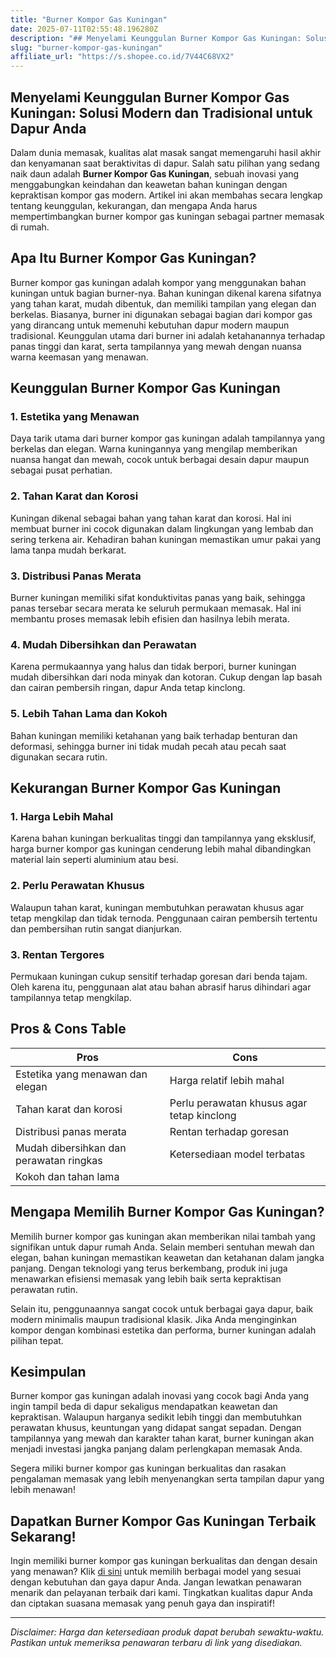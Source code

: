 ```yaml
---
title: "Burner Kompor Gas Kuningan"
date: 2025-07-11T02:55:48.196280Z
description: "## Menyelami Keunggulan Burner Kompor Gas Kuningan: Solusi Modern dan Tradisional untuk Dapur Anda..."
slug: "burner-kompor-gas-kuningan"
affiliate_url: "https://s.shopee.co.id/7V44C68VX2"
---
```

## Menyelami Keunggulan Burner Kompor Gas Kuningan: Solusi Modern dan Tradisional untuk Dapur Anda

Dalam dunia memasak, kualitas alat masak sangat memengaruhi hasil akhir dan kenyamanan saat beraktivitas di dapur. Salah satu pilihan yang sedang naik daun adalah **Burner Kompor Gas Kuningan**, sebuah inovasi yang menggabungkan keindahan dan keawetan bahan kuningan dengan kepraktisan kompor gas modern. Artikel ini akan membahas secara lengkap tentang keunggulan, kekurangan, dan mengapa Anda harus mempertimbangkan burner kompor gas kuningan sebagai partner memasak di rumah.

## Apa Itu Burner Kompor Gas Kuningan?

Burner kompor gas kuningan adalah kompor yang menggunakan bahan kuningan untuk bagian burner-nya. Bahan kuningan dikenal karena sifatnya yang tahan karat, mudah dibentuk, dan memiliki tampilan yang elegan dan berkelas. Biasanya, burner ini digunakan sebagai bagian dari kompor gas yang dirancang untuk memenuhi kebutuhan dapur modern maupun tradisional. Keunggulan utama dari burner ini adalah ketahanannya terhadap panas tinggi dan karat, serta tampilannya yang mewah dengan nuansa warna keemasan yang menawan.

## Keunggulan Burner Kompor Gas Kuningan

### 1. Estetika yang Menawan

Daya tarik utama dari burner kompor gas kuningan adalah tampilannya yang berkelas dan elegan. Warna kuningannya yang mengilap memberikan nuansa hangat dan mewah, cocok untuk berbagai desain dapur maupun sebagai pusat perhatian.

### 2. Tahan Karat dan Korosi

Kuningan dikenal sebagai bahan yang tahan karat dan korosi. Hal ini membuat burner ini cocok digunakan dalam lingkungan yang lembab dan sering terkena air. Kehadiran bahan kuningan memastikan umur pakai yang lama tanpa mudah berkarat.

### 3. Distribusi Panas Merata

Burner kuningan memiliki sifat konduktivitas panas yang baik, sehingga panas tersebar secara merata ke seluruh permukaan memasak. Hal ini membantu proses memasak lebih efisien dan hasilnya lebih merata.

### 4. Mudah Dibersihkan dan Perawatan

Karena permukaannya yang halus dan tidak berpori, burner kuningan mudah dibersihkan dari noda minyak dan kotoran. Cukup dengan lap basah dan cairan pembersih ringan, dapur Anda tetap kinclong.

### 5. Lebih Tahan Lama dan Kokoh

Bahan kuningan memiliki ketahanan yang baik terhadap benturan dan deformasi, sehingga burner ini tidak mudah pecah atau pecah saat digunakan secara rutin.

## Kekurangan Burner Kompor Gas Kuningan

### 1. Harga Lebih Mahal

Karena bahan kuningan berkualitas tinggi dan tampilannya yang eksklusif, harga burner kompor gas kuningan cenderung lebih mahal dibandingkan material lain seperti aluminium atau besi.

### 2. Perlu Perawatan Khusus

Walaupun tahan karat, kuningan membutuhkan perawatan khusus agar tetap mengkilap dan tidak ternoda. Penggunaan cairan pembersih tertentu dan pembersihan rutin sangat dianjurkan.

### 3. Rentan Tergores

Permukaan kuningan cukup sensitif terhadap goresan dari benda tajam. Oleh karena itu, penggunaan alat atau bahan abrasif harus dihindari agar tampilannya tetap mengkilap.

## Pros & Cons Table

| **Pros**                                | **Cons**                                  |
|----------------------------------------|-----------------------------------------|
| Estetika yang menawan dan elegan     | Harga relatif lebih mahal            |
| Tahan karat dan korosi                | Perlu perawatan khusus agar tetap kinclong |
| Distribusi panas merata               | Rentan terhadap goresan             |
| Mudah dibersihkan dan perawatan ringkas | Ketersediaan model terbatas          |
| Kokoh dan tahan lama                  |                        |

## Mengapa Memilih Burner Kompor Gas Kuningan?

Memilih burner kompor gas kuningan akan memberikan nilai tambah yang signifikan untuk dapur rumah Anda. Selain memberi sentuhan mewah dan elegan, bahan kuningan memastikan keawetan dan ketahanan dalam jangka panjang. Dengan teknologi yang terus berkembang, produk ini juga menawarkan efisiensi memasak yang lebih baik serta kepraktisan perawatan rutin.

Selain itu, penggunaannya sangat cocok untuk berbagai gaya dapur, baik modern minimalis maupun tradisional klasik. Jika Anda menginginkan kompor dengan kombinasi estetika dan performa, burner kuningan adalah pilihan tepat.

## Kesimpulan

Burner kompor gas kuningan adalah inovasi yang cocok bagi Anda yang ingin tampil beda di dapur sekaligus mendapatkan keawetan dan kepraktisan. Walaupun harganya sedikit lebih tinggi dan membutuhkan perawatan khusus, keuntungan yang didapat sangat sepadan. Dengan tampilannya yang mewah dan karakter tahan karat, burner kuningan akan menjadi investasi jangka panjang dalam perlengkapan memasak Anda.

Segera miliki burner kompor gas kuningan berkualitas dan rasakan pengalaman memasak yang lebih menyenangkan serta tampilan dapur yang lebih menawan!

## Dapatkan Burner Kompor Gas Kuningan Terbaik Sekarang!

Ingin memiliki burner kompor gas kuningan berkualitas dan dengan desain yang menawan? Klik [di sini](https://s.shopee.co.id/7V44C68VX2) untuk memilih berbagai model yang sesuai dengan kebutuhan dan gaya dapur Anda. Jangan lewatkan penawaran menarik dan pelayanan terbaik dari kami. Tingkatkan kualitas dapur Anda dan ciptakan suasana memasak yang penuh gaya dan inspiratif!

---

*Disclaimer: Harga dan ketersediaan produk dapat berubah sewaktu-waktu. Pastikan untuk memeriksa penawaran terbaru di link yang disediakan.*